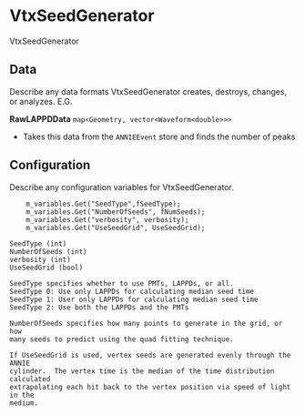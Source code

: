# VtxSeedGenerator

VtxSeedGenerator

## Data

Describe any data formats VtxSeedGenerator creates, destroys, changes, or analyzes. E.G.

**RawLAPPDData** `map<Geometry, vector<Waveform<double>>>`
* Takes this data from the `ANNIEEvent` store and finds the number of peaks

## Configuration

Describe any configuration variables for VtxSeedGenerator.

```
	m_variables.Get("SeedType",fSeedType);
	m_variables.Get("NumberOfSeeds", fNumSeeds);
	m_variables.Get("verbosity", verbosity);
	m_variables.Get("UseSeedGrid", UseSeedGrid);

SeedType (int)
NumberOfSeeds (int)
verbosity (int)
UseSeedGrid (bool)

SeedType specifies whether to use PMTs, LAPPDs, or all. 
SeedType 0: Use only LAPPDs for calculating median seed time
SeedType 1: User only LAPPDs for calculating median seed time
SeedType 2: Use both the LAPPDs and the PMTs
 
NumberOfSeeds specifies how many points to generate in the grid, or how
many seeds to predict using the quad fitting technique.

If UseSeedGrid is used, vertex seeds are generated evenly through the ANNIE
cylinder.  The vertex time is the median of the time distribution calculated
extrapolating each hit back to the vertex position via speed of light in the
medium.

```
